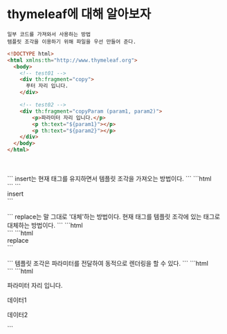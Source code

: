 # thymeleaf에 대해 알아보자

```
일부 코드를 가져와서 사용하는 방법
템플릿 조각을 이용하기 위해 파일을 우선 만들어 준다.
```
```html
<!DOCTYPE html>
<html xmlns:th="http://www.thymeleaf.org">
  <body>
    <!-- test01 -->
    <div th:fragment="copy">
      푸터 자리 입니다.
    </div>

    <!-- test02 -->
    <div th:fragment="copyParam (param1, param2)">
        <p>파라미터 자리 입니다.</p>
        <p th:text="${param1}"></p>
        <p th:text="${param2}"></p>
    </div>
  </body>
</html>
```
<br>
<br>
```
insert는 현재 태그를 유지하면서 템플릿 조각을 가져오는 방법이다.
```
```html
<div th:insert="~{fragment/{folder name} :: copy}"></div>
```
```
<div>
  <div>
    insert
  </div>
</div>
```
<br>
<br>
```
replace는 말 그대로 '대체'하는 방법이다. 현재 태그를 템플릿 조각에 있는 태그로 대체하는 방법이다.
```
```html
<div th:replace="~{fragment/{folder name}} :: copy}"></div>
```
```html
<div>
  replace
</div>
```
<br>
<br>
```
템플릿 조각은 파라미터를 전달하여 동적으로 렌더링을 할 수 있다.
```
```html
<div th:replace="~{fragment/{folder name} :: copyParam ('데이터1', '데이터2')}"></div>
```
```html
<div>
  <p>파라미터 자리 입니다.</p>
  <p>데이터1</p>
  <p>데이터2</p>
</div>
```